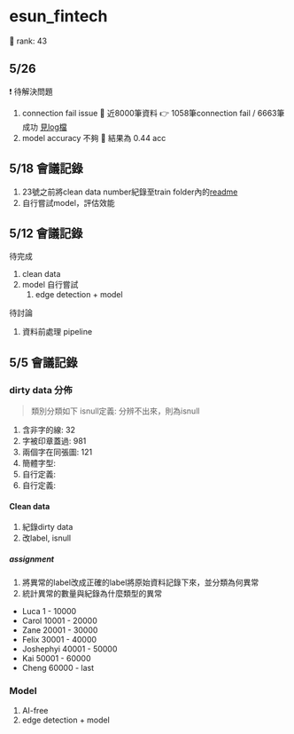# esun_fintech

:rocket: rank: 43


## 5/26
:exclamation: 待解決問題

1. connection fail issue :dash:  近8000筆資料 :point_right: 1058筆connection fail / 6663筆成功 [見log檔](https://docs.google.com/spreadsheets/d/1MOVoaUy45of2n_W1WR_OtxHR-_iFLVQtZrdvdR8Zoqg/edit#gid=244301917)
2. model accuracy 不夠 :dash:  結果為 0.44 acc


## 5/18 會議記錄
1. 23號之前將clean data number紀錄至train folder內的[readme](https://github.com/oceanchad/esun_fintech/tree/main/train#label%E5%88%86%E9%A1%9E)
2. 自行嘗試model，評估效能

## 5/12 會議記錄

待完成
1. clean data
2. model 自行嘗試
   1. edge detection + model

待討論
1. 資料前處理 pipeline

## 5/5 會議記錄

### dirty data 分佈
> 類別分類如下
> isnull定義: 分辨不出來，則為isnull
1. 含非字的線: 32
2. 字被印章蓋過: 981
3. 兩個字在同張圖: 121
4. 簡體字型:
5. 自行定義:
6. 自行定義:

#### Clean data

1. 紀錄dirty data
2. 改label, isnull

##### assignment
1. 將異常的label改成正確的label將原始資料記錄下來，並分類為何異常
2. 統計異常的數量與紀錄為什麼類型的異常

* Luca 1 - 10000
* Carol 10001 - 20000
* Zane 20001 - 30000
* Felix 30001 - 40000
* Joshephyi 40001 - 50000
* Kai 50001 - 60000
* Cheng 60000 - last

### Model 
1. AI-free
2. edge detection + model
